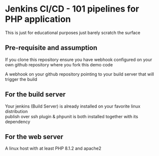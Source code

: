 # Jenkins CI/CD - 101 pipelines for PHP application

This is just for educational purposes just barely scratch the surface

## Pre-requisite and assumption
If you clone this repository ensure you have webhook configured on your own github repository where you fork this demo code 

A webhook on your github repository pointing to your build server that will trigger the build 

## For the build server

Your jenkins (Build Server) is already installed on your favorite linux distribution\
publish over ssh plugin & phpunit is both installed together with its dependency

## For the web server

A linux host with at least PHP 8.1.2 and apache2

